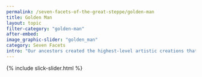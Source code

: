 ```yaml
---
permalink: /seven-facets-of-the-great-steppe/golden-man
title: Golden Man
layout: topic
filter-category: "golden-man"
after-embed:
image_graphic-slider: "golden_man"
category: Seven Facets
intro: "Our ancestors created the highest-level artistic creations that still amaze the imagination. Skillful golden guise of a warrior indicates confident mastery of the ancient masters of gold processing techniques. It also revealed a rich mythology, reflecting power and aesthetics of the Steppe civilization."
---
```


{% include slick-slider.html %}
